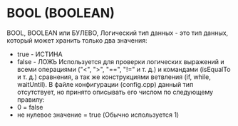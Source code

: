 # BOOL (BOOLEAN)
BOOL, BOOLEAN или БУЛЕВО, Логический тип данных - это тип данных, который может хранить только два значения:
* true - ИСТИНА
* false - ЛОЖЬ
Используется для проверки логических выражений и всеми операциями ("<", ">", "==", "!=" и т. д.) и командами (isEqualTo и т. д.) сравнения, а так же конструкциями ветвления (if, while, waitUntil).
В файле конфигурации (config.cpp) данный тип отсутствует, но принято описывать его числом по следующему правилу:
* 0 = false
* не нулевое значение = true (Обычно используется 1)